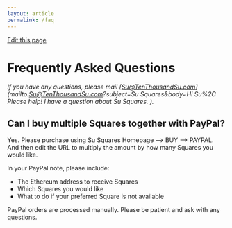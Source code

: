 ```yaml
---
layout: article
permalink: /faq
---
```


[Edit this page](https://github.com/su-squares/tenthousandsu.com/blob/master/faq.md)

# Frequently Asked Questions

*If you have any questions, please mail [Su@TenThousandSu.com](mailto:Su@TenThousandSu.com?subject=Su Squares&body=Hi Su%2C Please help! I have a question about Su Squares. ).*

## Can I buy multiple Squares together with PayPal?

Yes. Please purchase using Su Squares Homepage --> BUY --> PAYPAL. And then edit the URL to multiply the amount by how many Squares you would like.

In your PayPal note, please include:

- The Ethereum address to receive Squares
- Which Squares you would like
- What to do if your preferred Square is not available

PayPal orders are processed manually. Please be patient and ask with any questions.